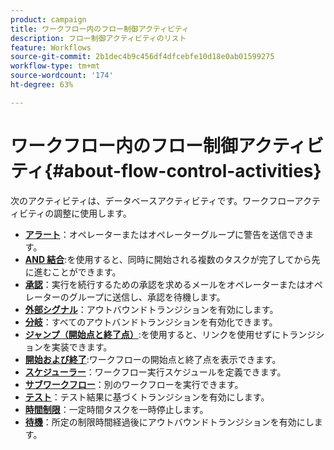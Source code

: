 ```yaml
---
product: campaign
title: ワークフロー内のフロー制御アクティビティ
description: フロー制御アクティビティのリスト
feature: Workflows
source-git-commit: 2b1dec4b9c456df4dfcebfe10d18e0ab01599275
workflow-type: tm+mt
source-wordcount: '174'
ht-degree: 63%

---
```


# ワークフロー内のフロー制御アクティビティ{#about-flow-control-activities}

次のアクティビティは、データベースアクティビティです。ワークフローアクティビティの調整に使用します。

* **[アラート](alert.md)**：オペレーターまたはオペレーターグループに警告を送信できます。
* **[AND 結合](and-join.md)**:を使用すると、同時に開始される複数のタスクが完了してから先に進むことができます。
* **[承認](approval.md)**：実行を続行するための承認を求めるメールをオペレーターまたはオペレーターのグループに送信し、承認を待機します。
* **[外部シグナル](external-signal.md)**：アウトバウンドトランジションを有効にします。
* **[分岐](fork.md)**：すべてのアウトバンドトランジションを有効化できます。
* **[ジャンプ（開始点と終了点）](jump--start-point-and-end-point-.md)**:を使用すると、リンクを使用せずにトランジションを実装できます。
* **[開始および終了](start-and-end.md)**:ワークフローの開始点と終了点を表示できます。
* **[スケジューラー](scheduler.md)**：ワークフロー実行スケジュールを定義できます。
* **[サブワークフロー](sub-workflow.md)**：別のワークフローを実行できます。
* **[テスト](test.md)**：テスト結果に基づくトランジションを有効にします。
* **[時間制限](time-constraint.md)**：一定時間タスクを一時停止します。
* **[待機](wait.md)**：所定の制限時間経過後にアウトバウンドトランジションを有効にします。
<!--* **Task**: lets you configure task execution. Refer to the [Task](task.md) section.-->
